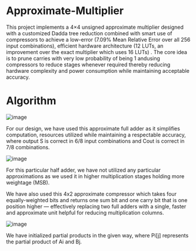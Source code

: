 # Approximate-Multiplier

This project implements a 4×4 unsigned approximate multiplier designed with a customized Dadda tree reduction combined with smart use of compressors to achieve a low-error (7.09% Mean Relative Error over all 256 input combinations), efficient hardware architecture (12 LUTs, an improvement over the exact multiplier which uses 16 LUTs) . The core idea is to prune carries with very low probability of being 1 andusing compressors to reduce stages whenever required thereby reducing hardware complexity and power consumption while maintaining acceptable accuracy.

# Algorithm

![image](https://github.com/user-attachments/assets/dc3c4188-cd12-4e48-a58e-71cdbbc743bb)

For our design, we have used this approximate full adder as it simplifies computation, resources utilized while maintaining a respectable accuracy, where output S is correct in 6/8 input combinations and Cout is correct in 7/8 combinations.

![image](https://github.com/user-attachments/assets/953fe9f7-de49-4aa9-875a-fac46ac2dce5)

For this particular half adder, we have not utilized any particular approximations as we used it in higher multiplication stages holding more weightage (MSB).

We have also used this 4x2 approximate compressor which takes four equally-weighted bits and returns one sum bit and one carry bit that is one position higher — effectively replacing two full adders with a single, faster and approximate unit helpful for reducing multiplication columns.

![image](https://github.com/user-attachments/assets/608e5355-579a-4ab3-9ebb-779ad90c5795)

We have initialized partial products in the given way, where Pi[j] represents the partial product of Ai and Bj.




